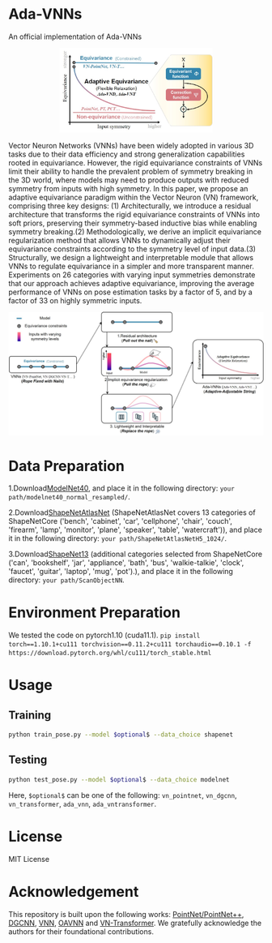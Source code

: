 # Ada-VNNs
An official implementation of Ada-VNNs

<div align="center">
  <img src="method1.jpg" alt="Ada-VNNs" width="60%">
</div>

Vector Neuron Networks (VNNs) have been widely adopted in various 3D tasks due to their data efficiency and strong generalization capabilities rooted in equivariance. However, the rigid equivariance constraints of VNNs limit their ability to handle the prevalent problem of symmetry breaking in the 3D world, where models may need to produce outputs with reduced symmetry from inputs with high symmetry. In this paper, we propose an adaptive equivariance paradigm within the Vector Neuron (VN) framework, comprising three key designs:
(1) Architecturally, we introduce a residual architecture that transforms the rigid equivariance constraints of VNNs into soft priors, preserving their symmetry-based inductive bias while enabling symmetry breaking.(2) Methodologically, we derive an implicit equivariance regularization method that allows VNNs to dynamically adjust their equivariance constraints according to the symmetry level of input data.(3) Structurally, we design a lightweight and interpretable module that allows VNNs to regulate equivariance in a simpler and more transparent manner. Experiments on 26 categories with varying input symmetries demonstrate that our approach achieves adaptive equivariance, improving the average performance of VNNs on pose estimation tasks by a factor of 5, and by a factor of 33 on highly symmetric inputs.

![Pipeline](method_zong.jpg)

# Data Preparation
1.Download[ModelNet40](https://shapenet.cs.stanford.edu/media/modelnet40_normal_resampled.zip), and place it in the following directory:  `your path/modelnet40_normal_resampled/`.

2.Download[ShapeNetAtlasNet](https://condor-datasets.s3.us-east-2.amazonaws.com/dataset/ShapeNetAtlasNetH5_1024.zip) (ShapeNetAtlasNet covers 13 categories of ShapeNetCore ('bench', 'cabinet', 'car', 'cellphone', 'chair', 'couch', 'firearm', 'lamp', 'monitor', 'plane', 'speaker', 'table', 'watercraft')), and place it in the following directory: `your path/ShapeNetAtlasNetH5_1024/`.

3.Download[ShapeNet13](https://drive.google.com/file/d/1HRciLTnFbTxKJiiqpvnw3bNC5rSeg-qp/view?usp=sharing) (additional categories selected from ShapeNetCore ('can', 'bookshelf', 'jar', 'appliance', 'bath', 'bus', 'walkie-talkie', 'clock', 'faucet', 'guitar', 'laptop', 'mug', 'pot').), and place it in the following directory: `your path/ScanObjectNN`.

# Environment Preparation
We tested the code on pytorch1.10 (cuda11.1).
`pip install torch==1.10.1+cu111 torchvision==0.11.2+cu111 torchaudio==0.10.1 -f https://download.pytorch.org/whl/cu111/torch_stable.html`

# Usage
## Training
```bash
python train_pose.py --model $optional$ --data_choice shapenet
```
## Testing
```bash
python test_pose.py --model $optional$ --data_choice modelnet
```

Here, `$optional$` can be one of the following: `vn_pointnet`, `vn_dgcnn`, `vn_transformer`, `ada_vnn`, `ada_vntransformer`.
# License
MIT License


# Acknowledgement
This repository is built upon the following works:  [PointNet/PointNet++](https://github.com/yanx27/Pointnet_Pointnet2_pytorch), [DGCNN](https://github.com/WangYueFt/dgcnn), [VNN](https://github.com/FlyingGiraffe/vnn), [OAVNN](https://github.com/sidhikabalachandar/oavnn) and [VN-Transformer](https://github.com/lucidrains/VN-transformer). We gratefully acknowledge the authors for their foundational contributions.

